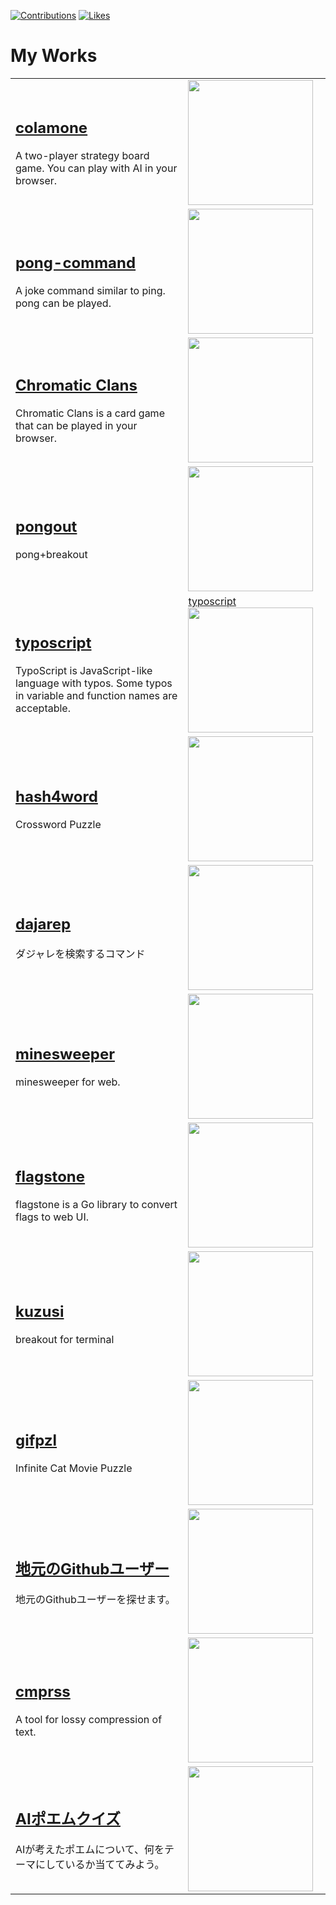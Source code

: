 [![Contributions](https://badgen.org/img/qiita/kurehajime/contributions?style=plastic)](https://qiita.com/kurehajime)
[![Likes](https://badgen.org/img/zenn/kurehajime/likes?style=plastic)](https://zenn.dev/kurehajime)

# My Works

<table>
    <tbody>
        <tr>
            <td>
<h2><a href="https://github.com/kurehajime/colamone_js">colamone</a></h2>
A two-player strategy board game.
You can play with AI in your browser.
            </td>
            <td><a href="https://colamone.com/"><img src="https://cloud.githubusercontent.com/assets/4569916/21293734/1ef09862-c570-11e6-9cd7-5e294bd15245.gif" width="200px"  /></a></td>
        </tr>
        <tr>
            <td>
<h2><a href="https://github.com/kurehajime/pong-command">pong-command</a></h2>
 A joke command similar to ping. pong can be played.
            </td>
            <td><a href="https://github.com/kurehajime/pong-command"><img src="https://cloud.githubusercontent.com/assets/4569916/7273449/e6c410be-e92e-11e4-89dd-ba6903089706.gif" width="200px" /></a></td>
        </tr>
        <tr>
            <td>
<h2><a href="https://github.com/kurehajime/chromatic_clans">Chromatic Clans</a></h2>
 Chromatic Clans is a card game that can be played in your browser.
            </td>
            <td><a href="https://kurehajime.github.io/chromatic_clans/"><img src="https://user-images.githubusercontent.com/4569916/236468677-0cc7739e-4cf2-4796-af06-351d8ec23e6b.png" width="200px" /></a></td>
        </tr>
        <tr>
            <td>
<h2><a href="https://github.com/kurehajime/pongout">pongout</a></h2>
pong+breakout
            </td>
            <td><a href="https://kurehajime.github.io/pongout/"><img src="https://user-images.githubusercontent.com/4569916/187020353-1cf96092-f8d4-481d-937b-6e47b9d9de5e.gif" width="200px" /></a></td>
        </tr>
        <tr>
            <td>
<h2><a href="https://github.com/kurehajime/typoscript">typoscript</a></h2>
TypoScript is JavaScript-like language with typos. Some typos in variable and function names are acceptable.
            </td>
            <td><a href="https://github.com/kurehajime/typoscript">typoscript</a><img src="https://user-images.githubusercontent.com/4569916/146017071-55f3e087-252e-4160-9fc4-7baf6e100f4a.png" width="200px" /></a></td>
        </tr>
        <tr>
            <td>
<h2><a href="https://github.com/kurehajime/hash4word">hash4word</a></h2>
Crossword Puzzle
            </td>
            <td><a href="https://kurehajime.github.io/hash4word/"><img src="https://user-images.githubusercontent.com/4569916/187026526-04e2f34d-aaeb-4654-a427-b38c29d8d8d4.gif" width="200px" /></a></td>
        </tr>
        <tr>
            <td>
<h2><a href="https://github.com/kurehajime/dajarep">dajarep</a></h2>
ダジャレを検索するコマンド
            </td>
            <td><a href="https://github.com/kurehajime/dajarep"><img src="https://cloud.githubusercontent.com/assets/4569916/9517659/7641d0ca-4cec-11e5-98d6-7b0a64354877.gif" width="200px" /></a></td>
        </tr>
        <tr>
            <td>
<h2><a href="https://github.com/kurehajime/minesweeper">minesweeper</a></h2>
minesweeper for web.
            </td>
            <td><a href="https://kurehajime.github.io/minesweeper/"><img src="https://user-images.githubusercontent.com/4569916/187020236-9ecc4891-ab42-4acf-962c-fcee9cd63a16.gif" width="200px" /></a></td>
        </tr>
        <tr>
            <td>
<h2><a href="https://github.com/kurehajime/flagstone">flagstone</a></h2>
flagstone is a Go library to convert flags to web UI.
            </td>
            <td><a href="https://github.com/kurehajime/flagstone"><img src="https://user-images.githubusercontent.com/4569916/74228957-ce9fab80-4d04-11ea-8eb5-2970496e75c5.png" width="200px" /></a></td>
        </tr>
        <tr>
            <td>
<h2><a href="https://github.com/kurehajime/kuzusi">kuzusi</a></h2>
breakout for terminal
            </td>
            <td><a href="https://github.com/kurehajime/kuzusi"><img src="https://cloud.githubusercontent.com/assets/4569916/21080202/d95cf80a-bfec-11e6-9c22-8b7b18d3662c.gif" width="200px" /></a></td>
        </tr>
        <tr>
            <td>
<h2><a href="https://github.com/kurehajime/gifpzl">gifpzl</a></h2>
Infinite Cat Movie Puzzle
            </td>
            <td><a href="https://kurehajime.github.io/gifpzl/"><img src="https://user-images.githubusercontent.com/4569916/187017384-afc33ed7-4deb-4ea1-afec-75ad44b162a5.gif" width="200px" /></a></td>
        </tr>
        <tr>
            <td>
<h2><a href="https://github.com/kurehajime/jimoto_no_github_user">地元のGithubユーザー</a></h2>
地元のGithubユーザーを探せます。
            </td>
            <td><a href="https://kurehajime.github.io/jimoto_no_github_user/#/of/Kagoshima"><img src="https://user-images.githubusercontent.com/4569916/191277728-68395b0b-8af8-448d-ad9d-b7e3f0387ee7.png" width="200px" /></a></td>
        </tr>
        <tr>
            <td>
<h2><a href="https://github.com/kurehajime/cmprss">cmprss</a></h2>
A tool for lossy compression of text.
            </td>
            <td><a href="https://github.com/kurehajime/cmprss"><img src="https://cloud.githubusercontent.com/assets/4569916/21351460/f1eccf48-c6ff-11e6-82d9-f69d9f3f865a.png" width="200px" /></a></td>
        </tr>
        <tr>
            <td>
<h2><a href="https://github.com/kurehajime/whatword">AIポエムクイズ</a></h2>
AIが考えたポエムについて、何をテーマにしているか当ててみよう。
            </td>
            <td><a href="[[https://github.com/kurehajime/cmprss](https://whatword-5dyx7gwrfq-an.a.run.app/)](https://whatword-5dyx7gwrfq-an.a.run.app/)"><img src="https://user-images.githubusercontent.com/4569916/216822011-48036c18-e873-43b6-b238-0a39fd149a4b.png" width="200px" /></a></td>
        </tr>
    </tbody>
</table>

